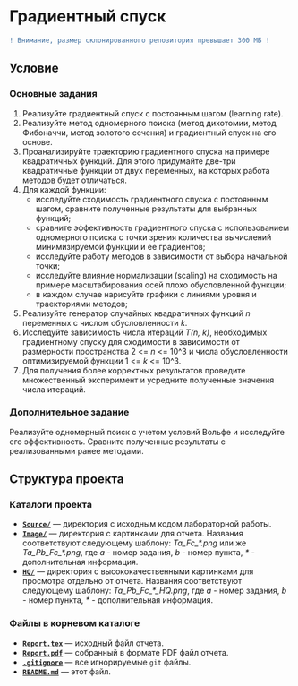 # Градиентный спуск

```diff
! Внимание, размер склонированного репозитория превышает 300 МБ !
```

## Условие

### Основные задания

1. Реализуйте градиентный спуск с постоянным шагом (learning rate).
2. Реализуйте метод одномерного поиска (метод дихотомии, метод Фибоначчи, метод золотого сечения) и градиентный спуск на его основе.
3. Проанализируйте траекторию градиентного спуска на примере квадратичных функций. Для этого придумайте две-три квадратичные функции от двух переменных, на которых работа методов будет отличаться.
4. Для каждой функции:
    * исследуйте сходимость градиентного спуска с постоянным шагом, сравните полученные результаты для выбранных функций;
    * сравните эффективность градиентного спуска с использованием одномерного поиска с точки зрения количества вычислений минимизируемой функции и ее градиентов;
    * исследуйте работу методов в зависимости от выбора начальной точки;
    * исследуйте влияние нормализации (scaling) на сходимость на примере масштабирования осей плохо обусловленной функции;
    * в каждом случае нарисуйте графики с линиями уровня и траекториями методов;
5. Реализуйте генератор случайных квадратичных функций *n* переменных с числом обусловленности *k*.
6. Исследуйте зависимость числа итераций *T(n, k)*, необходимых градиентному спуску для сходимости в зависимости от размерности пространства 2 <= *n* <= 10^3 и числа обусловленности оптимизируемой функции 1 <= *k* <= 10^3.
7. Для получения более корректных результатов проведите множественный эксперимент и усредните полученные значения числа итераций.

### Дополнительное задание

Реализуйте одномерный поиск с учетом условий Вольфе и исследуйте его эффективность. Сравните полученные результаты с реализованными ранее методами.

## Структура проекта

### Каталоги проекта

* [**`Source/`**](Source/) — директория с исходным кодом лабораторной работы.
* [**`Image/`**](Image/) — директория с картинками для отчета. Названия соответствуют следующему шаблону: *Ta_Fc_\*.png* или же *Ta_Pb_Fc_\*.png*, где *a* - номер задания, *b* - номер пункта, *\** - дополнительная информация.
* [**`HQ/`**](HQ/) — директория с высококачественными картинками для просмотра отдельно от отчета. Названия соответствуют следующему шаблону: *Ta_Pb_Fc_\*_HQ.png*, где *a* - номер задания, *b* - номер пункта, *\** - дополнительная информация.

### Файлы в корневом каталоге

* [**`Report.tex`**](Report.tex) — исходный файл отчета.
* [**`Report.pdf`**](Report.pdf) — собранный в формате PDF файл отчета.
* [**`.gitignore`**](.gitignore) — все игнорируемые `git` файлы.
* [**`README.md`**](README.md) — этот файл.
